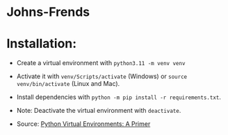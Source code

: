# Johns-Frends

# Installation:

* Create a virtual environment with `python3.11 -m venv venv`

* Activate it with `venv/Scripts/activate` (Windows) or `source venv/bin/activate` (Linux and Mac).

* Install dependencies with `python -m pip install -r requirements.txt`.

* Note: Deactivate the virtual environment with `deactivate`.

* Source: [Python Virtual Environments: A Primer](https://realpython.com/python-virtual-environments-a-primer)

